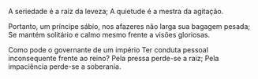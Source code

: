A seriedade é a raiz da leveza;
A quietude é a mestra da agitação.

Portanto, um príncipe sábio, nos afazeres não larga sua bagagem pesada;
Se mantém solitário e calmo mesmo frente a visões gloriosas.

Como pode o governante de um império
Ter conduta pessoal inconsequente frente ao reino?
Pela pressa perde-se a raiz;
Pela impaciência perde-se a soberania.